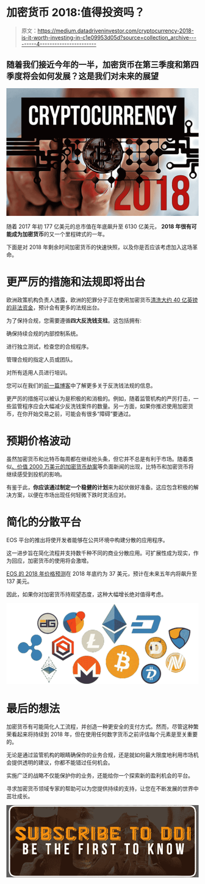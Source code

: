 # 加密货币 2018:值得投资吗？

> 原文：<https://medium.datadriveninvestor.com/cryptocurrency-2018-is-it-worth-investing-in-c1e09953d05d?source=collection_archive---------4----------------------->

## 随着我们接近今年的一半，加密货币在第三季度和第四季度将会如何发展？这是我们对未来的展望

![](img/0771d7ccc6250e75e06fd5202a8f52f5.png)

随着 2017 年初 177 亿美元的总市值在年底飙升至 6130 亿美元， **2018 年很有可能成为加密货币**的又一个里程碑式的一年。

下面是对 2018 年剩余时间加密货币的快速快照，以及你是否应该考虑加入这场革命。

# **更严厉的措施和法规即将出台**

欧洲政策机构负责人透露，欧洲的犯罪分子正在使用加密货币[清洗大约 40 亿英镑的非法资金](http://uk.businessinsider.com/europol-criminals-using-cryptocurrency-to-launder-55-billion-2018-2)，预计会有更多的法规出台。

为了保持合规，您需要遵循**四大反洗钱支柱**。这包括拥有:

确保持续合规的内部控制系统。

进行独立测试，检查您的合规程序。

管理合规的指定人员或团队。

对所有适用人员进行培训。

您可以在我们的[前一篇博客](https://www.ebacrypto.io/aml-anti-money-laundering-regulations/)中了解更多关于反洗钱法规的信息。

更严厉的措施可以被认为是积极的和消极的。例如，随着监管机构的严厉打击，一些监管程序应会大幅减少反洗钱案件的数量。另一方面，如果你推迟使用加密货币，在你开始交易之前，可能会有很多“障碍”要通过。

# **预期价格波动**

虽然加密货币和比特币每周都在继续抢头条，但它并不总是有利于市场。随着类似[、价值 2000 万美元的加密货币劫案](https://www.independent.co.uk/life-style/gadgets-and-tech/news/cryptocurrency-heist-hackers-bitcoin-gold-attack-a8374016.html)等负面新闻的出现，比特币和加密货币将继续感受到投机的影响。

有鉴于此，**你应该通过制定一个稳健的计划**来为起伏做好准备。这应包含积极的解决方案，以便在市场出现任何轻微下跌时灵活应对。

# **简化的分散平台**

EOS 平台的推出将使开发者能够在公共环境中构建分散的应用程序。

这一进步旨在简化流程并支持数千种不同的商业分散应用。可扩展性成为现实，作为回应，加密货币的使用将会激增。

[EOS 的 2018 年价格预测](https://smartereum.com/3448/eos-price-predictions-2018-the-future-looks-bright-for-cryptocurrency-tue-may-29/)在 2018 年底约为 37 美元，预计在未来五年内将飙升至 137 美元。

因此，如果你对加密货币持观望态度，这种大幅增长绝对值得考虑。

![](img/2c87cd2ce61258d3afa0425bf589ec49.png)

# **最后的想法**

加密货币有可能简化人工流程，并创造一种更安全的支付方式。然而，尽管这种繁荣看起来将持续到 2018 年，但在使用任何数字货币之前评估每个元素是至关重要的。

无论是通过监管机构的眼睛确保你的业务合规，还是就如何最大限度地利用市场机会提供透明的建议，你都不能错过任何机会。

实施广泛的战略不仅能保护你的业务，还能给你一个探索新的盈利机会的平台。

寻求加密货币领域专家的帮助可以为您提供持续的支持，让您在不断发展的世界中茁壮成长。

[![](img/4270b3e4285d19c2c93be3eb63673c5e.png)](http://eepurl.com/dw5NFP)